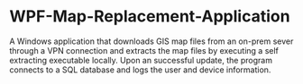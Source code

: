  # WPF-Map-Replacement-Application
A Windows application that downloads GIS map files from an on-prem sever through a VPN connection and extracts the map files by executing a self extracting executable locally.
Upon an successful update, the program connects to a SQL database and logs the user and device information.
